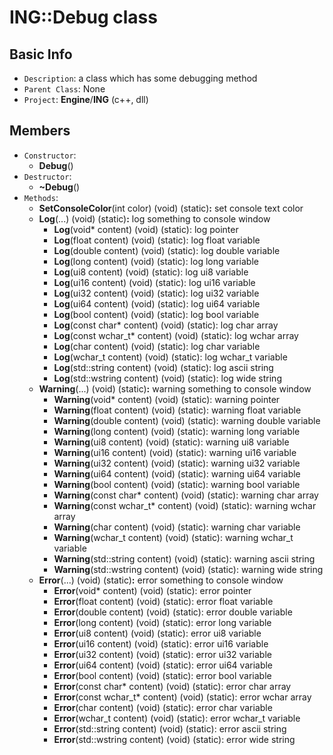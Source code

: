 # ING::Debug class #  


## Basic Info ##
-  `Description`: a class which has some debugging method
-  `Parent Class`: None
-  `Project`: **Engine**/**ING**  (c++, dll)

## Members ##
-  `Constructor`:
	+  **Debug**()
-  `Destructor`:
	+  **~Debug**()
-  `Methods`:
	+  **SetConsoleColor**(int color) (void) (static)**:** set console text color
	+  **Log**(...) (void) (static)**:** log something to console window
		* **Log**(void* content) (void) (static): log pointer
		* **Log**(float content) (void) (static): log float variable
		* **Log**(double content) (void) (static): log double variable
		* **Log**(long content) (void) (static): log long variable
		* **Log**(ui8 content) (void) (static): log ui8 variable
		* **Log**(ui16 content) (void) (static): log ui16 variable
		* **Log**(ui32 content) (void) (static): log ui32 variable
		* **Log**(ui64 content) (void) (static): log ui64 variable
		* **Log**(bool content) (void) (static): log bool variable
		* **Log**(const char* content) (void) (static): log char array
		* **Log**(const wchar_t* content) (void) (static): log wchar array
		* **Log**(char content) (void) (static): log char variable
		* **Log**(wchar_t content) (void) (static): log wchar_t variable
		* **Log**(std::string content) (void) (static): log ascii string
		* **Log**(std::wstring content) (void) (static): log wide string
	+  **Warning**(...) (void) (static)**:** warning something to console window
		* **Warning**(void* content) (void) (static): warning pointer
		* **Warning**(float content) (void) (static): warning float variable
		* **Warning**(double content) (void) (static): warning double variable
		* **Warning**(long content) (void) (static): warning long variable
		* **Warning**(ui8 content) (void) (static): warning ui8 variable
		* **Warning**(ui16 content) (void) (static): warning ui16 variable
		* **Warning**(ui32 content) (void) (static): warning ui32 variable
		* **Warning**(ui64 content) (void) (static): warning ui64 variable
		* **Warning**(bool content) (void) (static): warning bool variable
		* **Warning**(const char* content) (void) (static): warning char array
		* **Warning**(const wchar_t* content) (void) (static): warning wchar array
		* **Warning**(char content) (void) (static): warning char variable
		* **Warning**(wchar_t content) (void) (static): warning wchar_t variable
		* **Warning**(std::string content) (void) (static): warning ascii string
		* **Warning**(std::wstring content) (void) (static): warning wide string
	+  **Error**(...) (void) (static)**:** error something to console window
		* **Error**(void* content) (void) (static): error pointer
		* **Error**(float content) (void) (static): error float variable
		* **Error**(double content) (void) (static): error double variable
		* **Error**(long content) (void) (static): error long variable
		* **Error**(ui8 content) (void) (static): error ui8 variable
		* **Error**(ui16 content) (void) (static): error ui16 variable
		* **Error**(ui32 content) (void) (static): error ui32 variable
		* **Error**(ui64 content) (void) (static): error ui64 variable
		* **Error**(bool content) (void) (static): error bool variable
		* **Error**(const char* content) (void) (static): error char array
		* **Error**(const wchar_t* content) (void) (static): error wchar array
		* **Error**(char content) (void) (static): error char variable
		* **Error**(wchar_t content) (void) (static): error wchar_t variable
		* **Error**(std::string content) (void) (static): error ascii string
		* **Error**(std::wstring content) (void) (static): error wide string